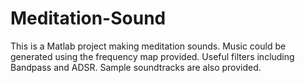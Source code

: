 # Meditation-Sound
This is a Matlab project making meditation sounds. 
Music could be generated using the frequency map provided. Useful filters including Bandpass and ADSR.
Sample soundtracks are also provided. 
